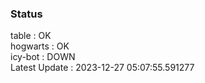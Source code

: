 ### Status


table : OK  
hogwarts : OK  
icy-bot : DOWN  
Latest Update : 2023-12-27 05:07:55.591277
